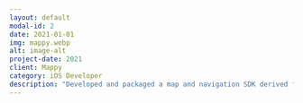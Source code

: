 ```yaml
---
layout: default
modal-id: 2
date: 2021-01-01
img: mappy.webp
alt: image-alt
project-date: 2021
client: Mappy
category: iOS Developer
description: "Developed and packaged a map and navigation SDK derived from the Mappy codebase and provided support to external customers."
---
```

